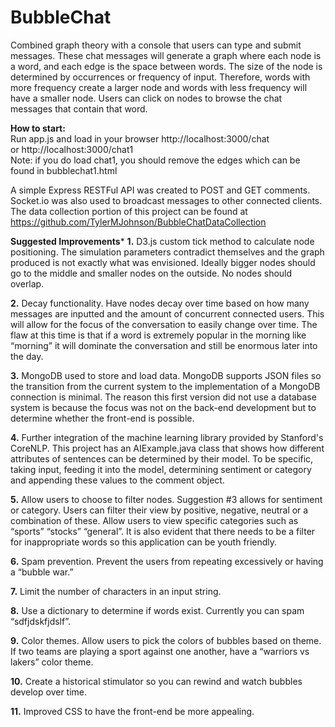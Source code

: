 # BubbleChat

Combined graph theory with a console that users can type and submit messages. These chat messages will generate a graph where each node is a word, and each edge is the space between words. The size of the node is determined by occurrences or frequency of input. Therefore, words with more frequency create a larger node and words with less frequency will have a smaller node. Users can click on nodes to browse the chat messages that contain that word.  

**How to start:**  
Run app.js and load in your browser http://localhost:3000/chat  
or http://localhost:3000/chat1  
Note: if you do load chat1, you should remove the edges which can be found in bubblechat1.html  

A simple Express RESTFul API was created to POST and GET comments.  
Socket.io was also used to broadcast messages to other connected clients.  
The data collection portion of this project can be found at https://github.com/TylerMJohnson/BubbleChatDataCollection  
  
  
  
  
  
  
  
**Suggested Improvements***
**1.** D3.js custom tick method to calculate node positioning. The simulation parameters contradict themselves and the graph produced is not exactly what was envisioned. Ideally bigger nodes should go to the middle and smaller nodes on the outside. No nodes should overlap.  

**2.** Decay functionality. Have nodes decay over time based on how many messages are inputted and the amount of concurrent connected users. This will allow for the focus of the conversation to easily change over time. The flaw at this time is that if a word is extremely popular in the morning like “morning” it will dominate the conversation and still be enormous later into the day.  

**3.** MongoDB used to store and load data. MongoDB supports JSON files so the transition from the current system to the implementation of a MongoDB connection is minimal. The reason this first version did not use a database system is because the focus was not on the back-end development but to determine whether the front-end is possible.  

**4.** Further integration of the machine learning library provided by Stanford's CoreNLP. This project has an AIExample.java class that shows how different attributes of sentences can be determined by their model. To be specific, taking input, feeding it into the model, determining sentiment or category and appending these values to the comment object.  

**5.** Allow users to choose to filter nodes. Suggestion #3 allows for sentiment or category. Users can filter their view by positive, negative, neutral or a combination of these. Allow users to view specific categories such as “sports” “stocks” “general”. It is also evident that there needs to be a filter for inappropriate words so this application can be youth friendly.  

**6.** Spam prevention. Prevent the users from repeating excessively or having a “bubble war.”  

**7.** Limit the number of characters in an input string.  

**8.** Use a dictionary to determine if words exist. Currently you can spam “sdfjdskfjdslf”.  

**9.** Color themes. Allow users to pick the colors of bubbles based on theme. If two teams are playing a sport against one another, have a “warriors vs lakers” color theme.  

**10.** Create a historical stimulator so you can rewind and watch bubbles develop over time.  

**11.** Improved CSS to have the front-end be more appealing.  
